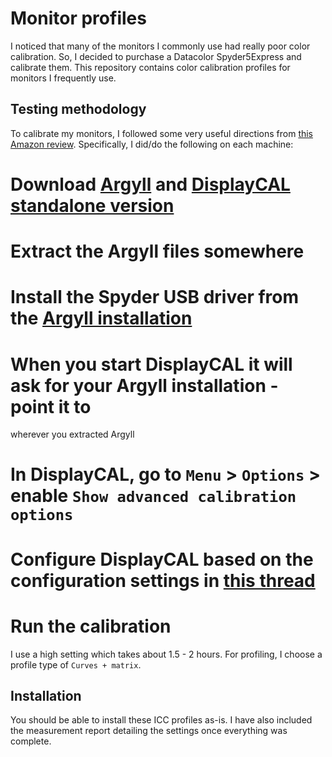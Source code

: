 # Monitor profiles

I noticed that many of the monitors I commonly use had really poor color
calibration. So, I decided to purchase a Datacolor Spyder5Express and calibrate
them. This repository contains color calibration profiles for monitors I
frequently use.

## Testing methodology

To calibrate my monitors, I followed some very useful directions from
[this Amazon review](https://www.amazon.com/gp/customer-reviews/RVFML9ETLEQOE/ref=cm_cr_dp_d_rvw_ttl?ie=UTF8&ASIN=B00UBSL2TO). Specifically, I did/do the following on each machine:

# Download [Argyll](http://www.argyllcms.com/) and [DisplayCAL standalone version](http://dispcalgui.hoech.net/#download)
# Extract the Argyll files somewhere
# Install the Spyder USB driver from the [Argyll installation](http://www.argyllcms.com/doc/Installing_MSWindows.html#WIN8)
# When you start DisplayCAL it will ask for your Argyll installation - point it to
wherever you extracted Argyll
# In DisplayCAL, go to `Menu` > `Options` > enable `Show advanced calibration options`
# Configure DisplayCAL based on the configuration settings in [this thread](http://www.modelmayhem.com/forums/post/870355/1#post17806610)
# Run the calibration

I use a high setting which takes about 1.5 - 2 hours. For profiling, I choose a
profile type of `Curves + matrix`.

## Installation
You should be able to install these ICC profiles as-is. I have also included the
measurement report detailing the settings once everything was complete.
